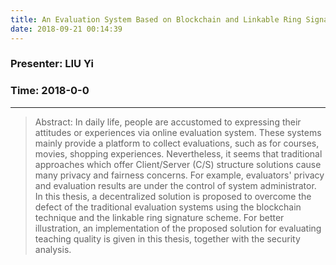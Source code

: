 ```yaml
---
title: An Evaluation System Based on Blockchain and Linkable Ring Signature
date: 2018-09-21 00:14:39
---
```

### Presenter: LIU Yi

### Time: 2018-0-0

---

> Abstract:  In daily life, people are accustomed to expressing their attitudes or experiences via online evaluation system. These systems mainly provide a platform to collect evaluations, such as for courses, movies, shopping experiences. Nevertheless, it seems that traditional approaches which offer Client/Server (C/S) structure solutions cause many privacy and fairness concerns. For example, evaluators' privacy and evaluation results are under the control of system administrator. In this thesis, a decentralized solution is proposed to overcome the defect of the traditional evaluation systems using the blockchain technique and the linkable ring signature scheme. For better illustration, an implementation of the proposed solution for evaluating teaching quality is given in this thesis, together with the security analysis.   

